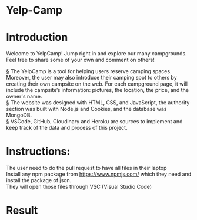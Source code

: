 # Yelp-Camp
<h1>Introduction </h1>
Welcome to YelpCamp! Jump right in and explore our many campgrounds.
Feel free to share some of your own and comment on others!

§ The YelpCamp is a tool for helping users reserve camping spaces. Moreover, the user may also
introduce their camping spot to others by creating their own campsite on the web. For each campground
page, it will include the campsite’s information: pictures, the location, the price, and the owner's name.<br>
§ The website was designed with HTML, CSS, and JavaScript, the authority section was built with
Node.js and Cookies, and the database was MongoDB.<br>
§ VSCode, GitHub, Cloudinary and Heroku are sources to implement and keep track of the data and
process of this project. <br>

<h1> Instructions: </h1>

The user need to do the pull request to have all files in their laptop <br>
Install any npm package from https://www.npmjs.com/ which they need and install the package of json. <br>
They will open those files through VSC (Visual Studio Code) <br>

<h1> Result </h1>

